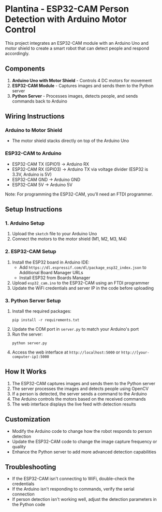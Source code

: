 # Plantina - ESP32-CAM Person Detection with Arduino Motor Control

This project integrates an ESP32-CAM module with an Arduino Uno and motor shield to create a smart robot that can detect people and respond accordingly.

## Components

1. **Arduino Uno with Motor Shield** - Controls 4 DC motors for movement
2. **ESP32-CAM Module** - Captures images and sends them to the Python server
3. **Python Server** - Processes images, detects people, and sends commands back to Arduino

## Wiring Instructions

### Arduino to Motor Shield
- The motor shield stacks directly on top of the Arduino Uno

### ESP32-CAM to Arduino
- ESP32-CAM TX (GPIO1) → Arduino RX
- ESP32-CAM RX (GPIO3) → Arduino TX via voltage divider (ESP32 is 3.3V, Arduino is 5V)
- ESP32-CAM GND → Arduino GND
- ESP32-CAM 5V → Arduino 5V

Note: For programming the ESP32-CAM, you'll need an FTDI programmer.

## Setup Instructions

### 1. Arduino Setup
1. Upload the `sketch` file to your Arduino Uno
2. Connect the motors to the motor shield (M1, M2, M3, M4)

### 2. ESP32-CAM Setup
1. Install the ESP32 board in Arduino IDE: 
   - Add `https://dl.espressif.com/dl/package_esp32_index.json` to Additional Board Manager URLs
   - Install ESP32 from Boards Manager
2. Upload `esp32_cam.ino` to the ESP32-CAM using an FTDI programmer
3. Update the WiFi credentials and server IP in the code before uploading

### 3. Python Server Setup
1. Install the required packages:
   ```
   pip install -r requirements.txt
   ```
2. Update the COM port in `server.py` to match your Arduino's port
3. Run the server:
   ```
   python server.py
   ```
4. Access the web interface at `http://localhost:5000` or `http://[your-computer-ip]:5000`

## How It Works

1. The ESP32-CAM captures images and sends them to the Python server
2. The server processes the images and detects people using OpenCV
3. If a person is detected, the server sends a command to the Arduino
4. The Arduino controls the motors based on the received commands
5. The web interface displays the live feed with detection results

## Customization

- Modify the Arduino code to change how the robot responds to person detection
- Update the ESP32-CAM code to change the image capture frequency or quality
- Enhance the Python server to add more advanced detection capabilities

## Troubleshooting

- If the ESP32-CAM isn't connecting to WiFi, double-check the credentials
- If the Arduino isn't responding to commands, verify the serial connection
- If person detection isn't working well, adjust the detection parameters in the Python code 